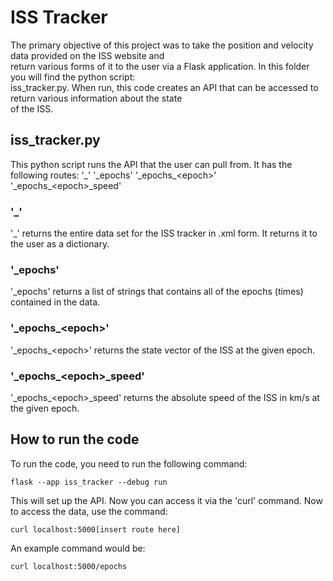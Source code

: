 # ISS Tracker

The primary objective of this project was to take the position and velocity data provided on the ISS website and  
return various forms of it to the user via a Flask application. In this folder you will find the python script:  
iss\_tracker.py. When run, this code creates an API that can be accessed to return various information about the state  
of the ISS.

## iss\_tracker.py

This python script runs the API that the user can pull from. It has the following routes:
    '\_'
    '\_epochs'
    '\_epochs\_\<epoch>'
    '\_epochs\_\<epoch>\_speed'

### '\_'

'\_' returns the entire data set for the ISS tracker in .xml form. It returns it to the user as a dictionary.

### '\_epochs'

'\_epochs' returns a list of strings that contains all of the epochs (times) contained in the data.

### '\_epochs\_\<epoch>'

'\_epochs\_\<epoch>' returns the state vector of the ISS at the given epoch.

### '\_epochs\_\<epoch>\_speed'

'\_epochs\_\<epoch>\_speed' returns the absolute speed of the ISS in km/s at the given epoch.

## How to run the code

To run the code, you need to run the following command:

`flask --app iss_tracker --debug run`

This will set up the API. Now you can access it via the 'curl' command. Now to access the data, use the command:

`curl localhost:5000[insert route here]`

An example command would be:

`curl localhost:5000/epochs` 
